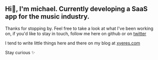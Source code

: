 ## Hi👋, I'm michael. Currently developing a SaaS app for the music industry. 
Thanks for stopping by. Feel free to take a look at what I've been working on, if you'd like to stay in touch, follow me here on github or on [twitter](https://twitter.come/xyeres)

I tend to write little things here and there on my blog at [xyeres.com](http://xyeres.com)

Stay curious ✨

<!--
**xyeres/xyeres** is a ✨ _special_ ✨ repository because its `README.md` (this file) appears on your GitHub profile.

Here are some ideas to get you started:

- 🔭 I’m currently working on ...
- 🌱 I’m currently learning ...
- 👯 I’m looking to collaborate on ...
- 🤔 I’m looking for help with ...
- 💬 Ask me about ...
- 📫 How to reach me: ...
- 😄 Pronouns: ...
- ⚡ Fun fact: ...
-->
